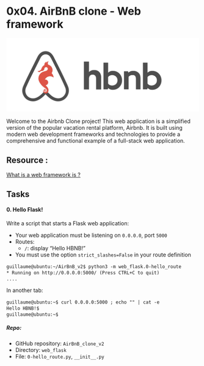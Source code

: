 # 0x04. AirBnB clone - Web framework
![airbnb](1.jpeg)

Welcome to the Airbnb Clone project! This web application is a simplified version of the popular vacation rental platform, Airbnb. It is built using modern web development frameworks and technologies to provide a comprehensive and functional example of a full-stack web application.


## Resource :
[What is a web framework is ?](https://www.intelegain.com/what-are-web-frameworks-and-why-you-need-them)

## Tasks
#### 0. Hello Flask!

Write a script that starts a Flask web application:

- Your web application must be listening on `0.0.0.0`, port `5000`
- Routes:
    - `/`: display “Hello HBNB!”
- You must use the option `strict_slashes=False` in your route definition

```shell
guillaume@ubuntu:~/AirBnB_v2$ python3 -m web_flask.0-hello_route
* Running on http://0.0.0.0:5000/ (Press CTRL+C to quit)
....
```
In another tab:
```shell
guillaume@ubuntu:~$ curl 0.0.0.0:5000 ; echo "" | cat -e
Hello HBNB!$
guillaume@ubuntu:~$ 
```
##### Repo:

- GitHub repository: `AirBnB_clone_v2`
- Directory: `web_flask`
- File: `0-hello_route.py`, `__init__.py`
